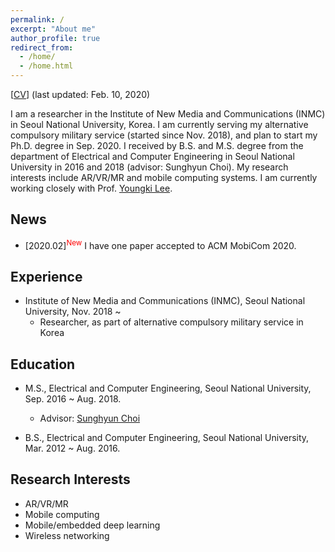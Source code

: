 ```yaml
---
permalink: /
excerpt: "About me"
author_profile: true
redirect_from: 
  - /home/
  - /home.html
---
```


[[CV](https://juheonyi.github.io/files/JuheonYi_CV.pdf)] (last updated: Feb. 10, 2020)

I am a researcher in the Institute of New Media and Communications (INMC) in Seoul National University, Korea. I am currently serving my alternative compulsory military service (started since Nov. 2018), and plan to start my Ph.D. degree in Sep. 2020. I received by B.S. and M.S. degree from the department of Electrical and Computer Engineering in Seoul National University in 2016 and 2018 (advisor: Sunghyun Choi). My research interests include AR/VR/MR and mobile computing systems. I am currently working closely with Prof. [Youngki Lee](http://youngkilee.blogspot.com/).

## News

* [2020.02]<sup><span style="color:red">New</span></sup> I have one paper accepted to ACM MobiCom 2020.

## Experience

* Institute of New Media and Communications (INMC), Seoul National University, Nov. 2018 ~
  * Researcher, as part of alternative compulsory military service in Korea

## Education

* M.S., Electrical and Computer Engineering, Seoul National University, Sep. 2016 ~ Aug. 2018.
  * Advisor: [Sunghyun Choi](https://sites.google.com/a/mwnl.snu.ac.kr/www/people/sunghyun-choi) 

* B.S., Electrical and Computer Engineering, Seoul National University, Mar. 2012 ~ Aug. 2016.

## Research Interests

* AR/VR/MR
* Mobile computing
* Mobile/embedded deep learning
* Wireless networking
